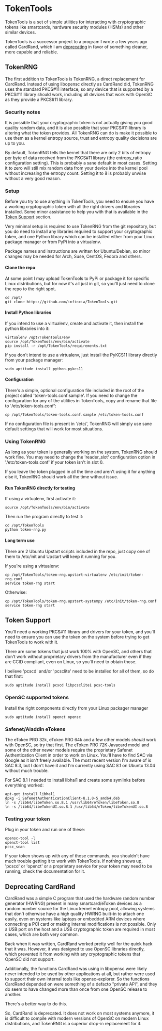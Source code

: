 # TokenTools

TokenTools is a set of simple utilities for interacting with cryptographic tokens like smartcards, hardware security modules (HSMs) and other similar devices.

TokenTools is a successor project to a program I wrote a few years ago called CardRand, which I am [deprecating](#deprecating-cardrand) in favor of something cleaner, more capable and reliable.

## TokenRNG

The first addition to TokenTools is TokenRNG,  a direct replacement for CardRand. Instead of using libopensc directly as CardRand did, TokenRNG uses the standard PKCS#11 interface, so any device that is supported by a PKCS#11 library should work, including all devices that work with OpenSC as they provide a PKCS#11 library.

### Security notes

It is possible that your cryptographic token is not actually giving you good
quality random data, and it is also possible that your PKCS#11 library is altering
what the token provides. All TokenRNG can do is make it possible to use them as
a kernel entropy source, trust and entropy quality decisions are up to you.

By default, TokenRNG tells the kernel that there are only 2 bits of entropy per
byte of data received from the PKCS#11 library (the entropy_ratio configuration
setting). This is probably a sane default in most cases. Setting it to zero will
still mix random data from your device into the kernel pool without increasing
the entropy count. Setting it to 8 is probably unwise without a very good reason.


### Setup

Before you try to use anything in TokenTools, you need to ensure you have a working cryptographic token with all the right drivers and libraries installed. Some minor assistance to help you with that is available in the [Token Support](#token-support) section.

Very minimal setup is required to use TokenRNG from the git repository, but you do need to install any libraries required to support your cryptographic token, and one Python library which can be installed either from your Linux package manager or from PyPi into a virtualenv.

Package names and instructions are written for Ubuntu/Debian, so minor changes may be needed for Arch, Suse, CentOS, Fedora and others.

#### Clone the repo

At some point I may upload TokenTools to PyPi or package it for specific Linux distributions, but for now it's all just in git, so you'll just need to clone the repo to the right spot.

    cd /opt/
    git clone https://github.com/infincia/TokenTools.git

#### Install Python libraries

If you intend to use a virtualenv, create and activate it, then install the python libraries into it:

    virtualenv /opt/TokenTools/env
    source /opt/TokenTools/env/bin/activate
    pip install -r /opt/TokenTools/requirements.txt

If you don't intend to use a virtualenv, just install the PyKCS11 library directly from your package manager:

    sudo aptitude install python-pykcs11

#### Configuration

There's a simple, optional configuration file included in the root of the project called 'token-tools.conf.sample'. If you need to change the configuration for any of the utilities in TokenTools, copy and rename that file to '/etc/token-tools.conf':

    cp /opt/TokenTools/token-tools.conf.sample /etc/token-tools.conf

If no configuration file is present in '/etc/', TokenRNG will simply use sane default settings that will work for most situations.

### Using TokenRNG

As long as your token is generally working on the system, TokenRNG should work fine. You may need to change the 'reader_slot' configuration option in '/etc/token-tools.conf' if your token isn't in slot 0.

If you leave the token plugged in all the time and aren't using it for anything else it, TokenRNG should work all the time without issue.

#### Run TokenRNG directly for testing

If using a virtualenv, first activate it:

    source /opt/TokenTools/env/bin/activate

Then run the program directly to test it:

    cd /opt/TokenTools
    python token-rng.py


#### Long term use

There are 2 Ubuntu Upstart scripts included in the repo, just copy one of them to /etc/init and Upstart will keep it running for you.

If you're using a virtualenv:

    cp /opt/TokenTools/token-rng.upstart-virtualenv /etc/init/token-rng.conf
    service token-rng start

Otherwise:

    cp /opt/TokenTools/token-rng.upstart-systempy /etc/init/token-rng.conf
    service token-rng start


## Token Support

You'll  need a working PKCS#11 library and drivers for your token, and you'll need to ensure you can use the token on the system before trying to get TokenTools to work with it.

There are some tokens that just work 100% with OpenSC, and others that don't work without proprietary drivers from the manufacturer even if they are CCID compliant, even on Linux, so you'll need to obtain those.

I believe 'pcscd' and/or 'pcsclite' need to be installed for all of them, so do that first:

    sudo aptitude install pcscd libpcsclite1 pcsc-tools

### OpenSC supported tokens

Install the right components directly from your Linux packager manager

    sudo aptitude install openct opensc

### Safenet/Aladdin eTokens

The eToken PRO 32k, eToken PRO 64k and a few other models *should* work with OpenSC, so try that first. The eToken PRO 72K Javacard model and some of the other newer models require the proprietary Safenet Authentication Client in order to work on Linux. You'll have to find SAC via Google as it isn't freely available. The most recent version I'm aware of is SAC 8.3, but I don't have it and I'm currently using SAC 8.1 on Ubuntu 13.04 without much trouble.

For SAC 8.1 I needed to install libhal1 and create some symlinks before everything worked:

    apt-get install libhal1
    dpkg -i SafenetAuthenticationClient-8.1.0-5_amd64.deb
    ln -s /lib64/libeToken.so.8.1 /usr/lib64/eToken/libeToken.so.8
    ln -s /lib64/libeTokenUI.so.8.1 /usr/lib64/eToken/libeTokenUI.so.8

### Testing your token

Plug in your token and run one of these:

    opensc-tool -l
    openct-tool list
    pcsc_scan

If your token shows up with any of those commands, you shouldn't have much trouble getting it to work with TokenTools. If nothing shows up, 'pcscd' or 'openct' or a proprietary service for your token may need to be running, check the documentation for it.

## Deprecating CardRand

CardRand was a simple C program that used the hardware random number generator (HWRNG) present in many smartcard/eToken devices as a random number source for the Linux kernel entropy pool, allowing systems that don't otherwise have a high quality HWRNG built-in to attach one easily, even on systems like laptops or embedded ARM devices where connecting a PCI card or making internal modifications is not possible. Only a USB port on the host and a USB cryptographic token are required in most cases, which are both very common.

Back when it was written, CardRand worked pretty well for the quick hack that it was. However, it was designed to use OpenSC libraries directly, which prevented it from working with any cryptographic tokens that OpenSC did not support.

Additionally, the functions CardRand was using in libopensc were likely never intended to be used by other applications at all, but rather were used to support their own internal tools like opensc-explorer. So the functions CardRand depended on were something of a defacto "private API", and they do seem to have changed more than once from one OpenSC release to another.

There's a better way to do this.

So, CardRand is deprecated. It does not work on most systems anymore, it is difficult to compile with modern versions of OpenSC on modern Linux distributions, and TokenRNG is a superior drop-in replacement for it.

